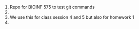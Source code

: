 1. Repo for BIOINF 575 to test git commands
2.
3. We use this for class session 4 and 5 but also for homework 1
4.